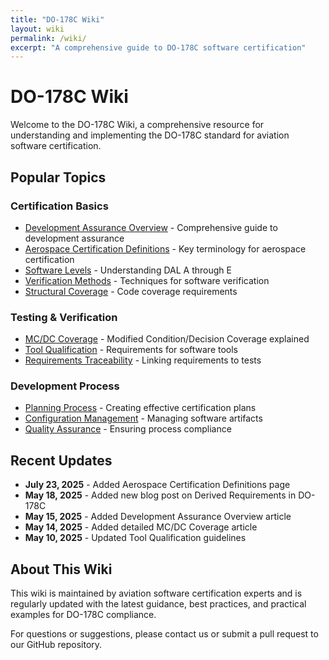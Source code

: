```yaml
---
title: "DO-178C Wiki"
layout: wiki
permalink: /wiki/
excerpt: "A comprehensive guide to DO-178C software certification"
---
```


# DO-178C Wiki

Welcome to the DO-178C Wiki, a comprehensive resource for understanding and implementing the DO-178C standard for aviation software certification.

## Popular Topics

### Certification Basics
* [Development Assurance Overview](/wiki/Development-assurance-overview/) - Comprehensive guide to development assurance
* [Aerospace Certification Definitions](/wiki/definitions/) - Key terminology for aerospace certification
* [Software Levels](/wiki/software-levels/) - Understanding DAL A through E
* [Verification Methods](/wiki/verification-methods/) - Techniques for software verification
* [Structural Coverage](/wiki/structural-coverage/) - Code coverage requirements

### Testing & Verification
* [MC/DC Coverage](/wiki/mc-dc-coverage/) - Modified Condition/Decision Coverage explained
* [Tool Qualification](/wiki/tool-qualification/) - Requirements for software tools
* [Requirements Traceability](/wiki/requirements-traceability/) - Linking requirements to tests

### Development Process
* [Planning Process](/wiki/planning-process/) - Creating effective certification plans
* [Configuration Management](/wiki/configuration-management/) - Managing software artifacts
* [Quality Assurance](/wiki/quality-assurance/) - Ensuring process compliance

## Recent Updates

* **July 23, 2025** - Added Aerospace Certification Definitions page
* **May 18, 2025** - Added new blog post on Derived Requirements in DO-178C
* **May 15, 2025** - Added Development Assurance Overview article
* **May 14, 2025** - Added detailed MC/DC Coverage article
* **May 10, 2025** - Updated Tool Qualification guidelines

## About This Wiki

This wiki is maintained by aviation software certification experts and is regularly updated with the latest guidance, best practices, and practical examples for DO-178C compliance.

For questions or suggestions, please contact us or submit a pull request to our GitHub repository.